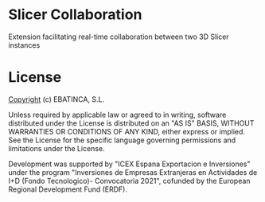 # Slicer Collaboration
Extension facilitating real-time collaboration between two 3D Slicer instances

# License

[Copyright](http://www.slicer.org/copyright/copyright.txt) (c) EBATINCA, S.L.
  
Unless required by applicable law or agreed to in writing, software distributed under the License is distributed on an "AS IS" BASIS, WITHOUT WARRANTIES OR CONDITIONS OF ANY KIND, either express or implied. See the License for the specific language governing permissions and limitations under the License.

Development was supported by "ICEX Espana Exportacion e Inversiones" under the program "Inversiones de Empresas Extranjeras en Actividades de I+D (Fondo Tecnologico)- Convocatoria 2021", cofunded by the European Regional Development Fund (ERDF).

